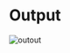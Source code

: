 # Output
![outout](https://github.com/user-attachments/assets/9cf18c8b-7b05-44f7-8998-ac45ec3b70bc)
